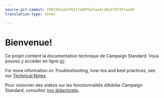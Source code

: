 ```yaml
---
source-git-commit: f803261eb3f0317e8876efea4c20e2f6f357ae40
translation-type: tm+mt

---
```

# Bienvenue!

Ce projet contient la documentation technique de Campaign Standard. Vous pouvez y accéder en ligne [ici](https://docs.adobe.com/content/help/en/campaign-standard/using/campaign-standard-home.html).

For more information on Troubleshooting, how-tos and best practices, see our [Technical Notes](https://helpx.adobe.com/campaign/kb/acs-article-list.html).

Pour visionner des vidéos sur les fonctionnalités d’Adobe Campaign Standard, consultez [nos didacticiels](https://docs.adobe.com/content/help/en/campaign-learn/campaign-standard-tutorials/overview.html).
